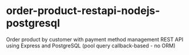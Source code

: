 # order-product-restapi-nodejs-postgresql
Order product by customer with payment method management REST API using Express and PostgreSQL (pool query callback-based - no ORM)
